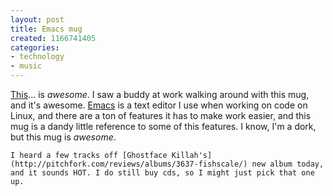```yaml
---
layout: post
title: Emacs mug
created: 1166741405
categories:
- technology
- music
---
```

[This](http://www.cafepress.com/geekcheat.13045051)... is <em>awesome</em>. I saw a buddy at work walking around with this mug, and it's awesome. [Emacs](http://en.wikipedia.org/wiki/Emacs) is a text editor I use when working on code on Linux, and there are a ton of features it has to make work easier, and this mug is a dandy little reference to some of this features. I know, I'm a dork, but this mug is <em>awesome</em>.

	I heard a few tracks off [Ghostface Killah's](http://pitchfork.com/reviews/albums/3637-fishscale/) new album today, and it sounds HOT. I do still buy cds, so I might just pick that one up.

